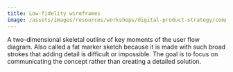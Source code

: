 ```yaml
---
title: Low-fidelity wireframes
image: /assets/images/resources/workshops/digital-product-strategy/compass.svg
---
```


A two-dimensional skeletal outline of key moments of the user flow diagram. Also
called a fat marker sketch because it is made with such broad strokes that
adding detail is difficult or impossible. The goal is to focus on communicating
the concept rather than creating a detailed solution.
